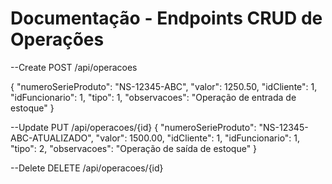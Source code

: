# Documentação - Endpoints CRUD de Operações

--Create
POST /api/operacoes


{
  "numeroSerieProduto": "NS-12345-ABC",
  "valor": 1250.50,
  "idCliente": 1,
  "idFuncionario": 1,
  "tipo": 1,
  "observacoes": "Operação de entrada de estoque"
}

--Update
PUT /api/operacoes/{id}
{
  "numeroSerieProduto": "NS-12345-ABC-ATUALIZADO",
  "valor": 1500.00,
  "idCliente": 1,
  "idFuncionario": 1,
  "tipo": 2,
  "observacoes": "Operação de saída de estoque"
}


--Delete
DELETE /api/operacoes/{id}
